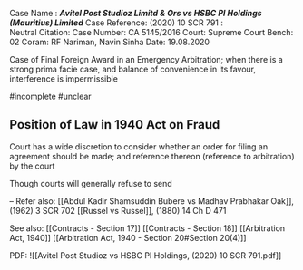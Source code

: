 Case Name : ***Avitel Post Studioz Limitd & Ors vs HSBC PI Holdings (Mauritius) Limited***
Case Reference: (2020) 10 SCR 791 :  
Neutral Citation:
Case Number: CA 5145/2016
Court: Supreme Court
Bench: 02
Coram: RF Nariman, Navin Sinha
Date: 19.08.2020

Case of Final Foreign Award in an Emergency Arbitration; when there is a strong prima facie case, and balance of convenience in its favour, interference is impermissible

#incomplete 
#unclear

## Position of Law in 1940 Act on Fraud

Court has a wide discretion to consider whether an order for filing an agreement should be made; and reference thereon (reference to arbitration) by the court

Though courts will generally refuse to send 

–
Refer also:
[[Abdul Kadir Shamsuddin Bubere vs Madhav Prabhakar Oak]], (1962) 3 SCR 702
[[Russel vs Russel]], (1880) 14 Ch D 471

See also:
[[Contracts - Section 17]]
[[Contracts - Section 18]]
[[Arbitration Act, 1940]]
[[Arbitration Act, 1940 - Section 20#Section 20(4)]]

PDF:
![[Avitel Post Studioz vs HSBC PI Holdings, (2020) 10 SCR 791.pdf]]